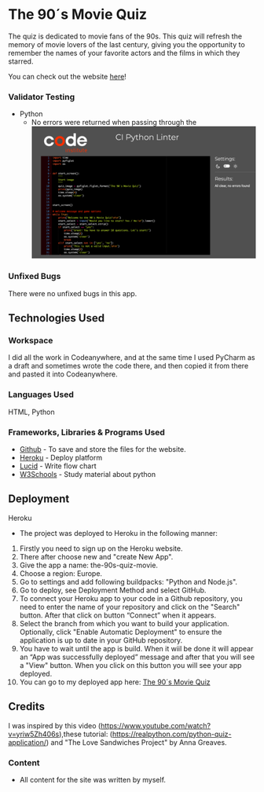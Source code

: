 # The 90´s Movie Quiz

The quiz is dedicated to movie fans of the 90s. This quiz will refresh the memory of movie lovers of the last century, giving you the opportunity to remember the names of your favorite actors and the films in which they starred.

You can check out the website [here](https://the-90s-movie-quiz-a101c5992da4.herokuapp.com/)!


### Validator Testing 

- Python
  - No errors were returned when passing through the ![PEP8 Validator](images/pep8-validator.png)

### Unfixed Bugs

There were no unfixed bugs in this app.

## Technologies Used

### Workspace

I did all the work in Codeanywhere, and at the same time I used PyCharm as a draft and sometimes wrote the code there, and then copied it from there and pasted it into Codeanywhere.

### Languages Used

HTML, Python

### Frameworks, Libraries & Programs Used

* [Github](https://github.com/) - To save and store the files for the website.
* [Heroku](https://www.heroku.com) - Deploy platform
* [Lucid](https://lucid.app) - Write flow chart
* [W3Schools](https://www.w3schools.com/) - Study material about python 

## Deployment

Heroku

* The project was deployed to Heroku in the following manner:

1. Firstly you need to sign up on the Heroku website.
2. There after choose new and "create New App".
3. Give the app a name: the-90s-quiz-movie.
4. Choose a region: Europe.
5. Go to settings and add following buildpacks: "Python and Node.js".
6. Go to deploy, see Deployment Method and select GitHub.
7. To connect your Heroku app to your code in a Github repository, you need to enter the name of your repository and click on the "Search" button. After that click on button “Connect” when it appears.
8. Select the branch from which you want to build your application. Optionally, click "Enable Automatic Deployment" to ensure the application is up to date in your GitHub repository.
9. You have to wait until the app is build. When it wiil be done it will appear an “App was successfully deployed” message and after that you will see a "View" button. When you click on this button you will see your app deployed.
10. You can go to my deployed app here: [The 90´s Movie Quiz](https://the-90s-movie-quiz-a101c5992da4.herokuapp.com/)

## Credits 

I was inspired by this video (https://www.youtube.com/watch?v=yriw5Zh406s),these tutorial: (https://realpython.com/python-quiz-application/) and "The Love Sandwiches Project" by Anna Greaves.

### Content 

- All content for the site was written by myself.